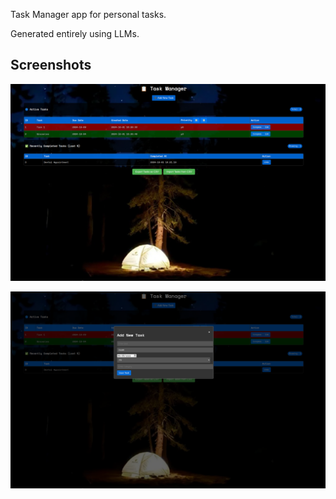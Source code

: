 Task Manager app for personal tasks. 

Generated entirely using LLMs. 


## Screenshots


![taskmanager](./static/task_manager.png)

![add_task](./static/add_task.png)